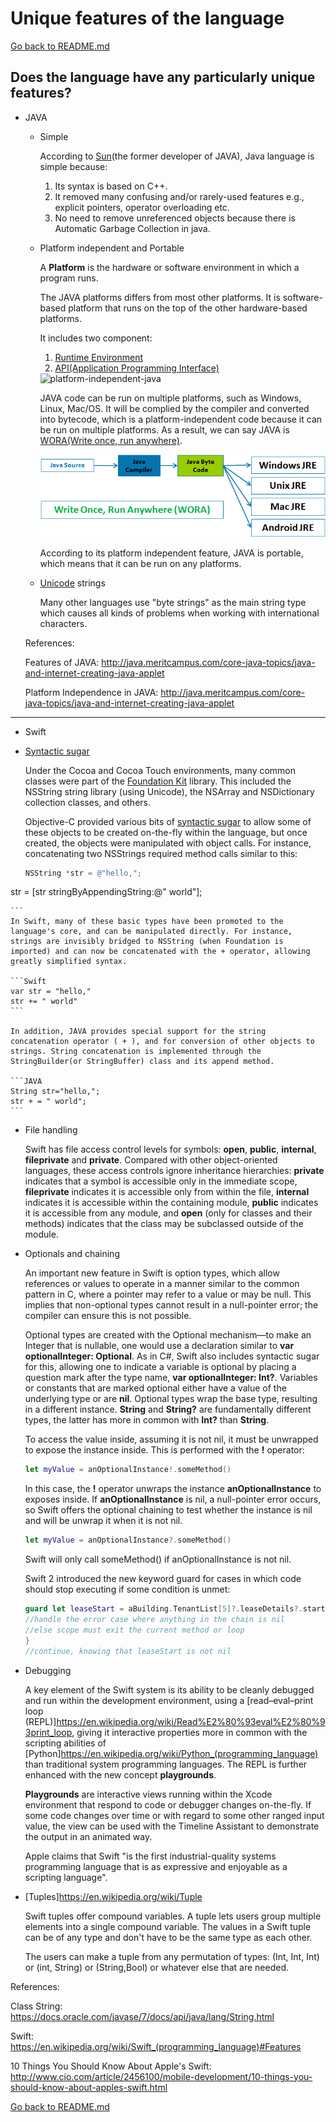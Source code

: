 # Unique features of the language

[Go back to README.md](README.md)

## Does the language have any particularly unique features?

* JAVA

  * Simple

    According to [Sun](https://en.wikipedia.org/wiki/Sun_Microsystems)(the former developer of JAVA), Java language is simple because:

    1. Its syntax is based on C++.
    2. It removed many confusing and/or rarely-used features e.g., explicit pointers, operator overloading etc.
    3. No need to remove unreferenced objects because there is Automatic Garbage Collection in java.

  * Platform independent and Portable

    A **Platform** is the hardware or software environment in which a program runs.

    The JAVA platforms differs from most other platforms. It is software-based platform that runs on the top of the other hardware-based platforms.

    It includes two component:
    1. [Runtime Environment](https://en.wikipedia.org/wiki/Runtime_system)
    2. [API(Application Programming Interface)](https://en.wikipedia.org/wiki/Application_programming_interface)

    <img src="images/platform-independent-java.png" alt="platform-independent-java">

    JAVA code can be run on multiple platforms, such as Windows, Linux, Mac/OS. It will be complied by the compiler and converted into bytecode, which is a platform-independent code because it can be run on multiple platforms. As a result, we can say JAVA is [WORA(Write once, run anywhere)](https://en.wikipedia.org/wiki/Write_once,_run_anywhere).

    <img src="images/Platform-Independence-WORA.png" alt="WORA">

    According to its platform independent feature, JAVA is portable, which means that it can be run on any platforms.

  * [Unicode](https://en.wikipedia.org/wiki/Unicode_equivalence) strings

    Many other languages use "byte strings" as the main string type which causes all kinds of problems when working with international characters.

  References:

    Features of JAVA: <http://java.meritcampus.com/core-java-topics/java-and-internet-creating-java-applet>

    Platform Independence in JAVA: <http://java.meritcampus.com/core-java-topics/java-and-internet-creating-java-applet>

---
 * Swift

  * [Syntactic sugar](https://en.wikipedia.org/wiki/Syntactic_sugar)

    Under the Cocoa and Cocoa Touch environments, many common classes were part of the [Foundation Kit](https://en.wikipedia.org/wiki/Foundation_Kit) library. This included the NSString string library (using Unicode), the NSArray and NSDictionary collection classes, and others.

    Objective-C provided various bits of [syntactic sugar](https://en.wikipedia.org/wiki/Syntactic_sugar) to allow some of these objects to be created on-the-fly within the language, but once created, the objects were manipulated with object calls. For instance, concatenating two NSStrings required method calls similar to this:

    ```Objective-C
    NSString *str = @"hello,";
str = [str stringByAppendingString:@" world"];

    ```
    In Swift, many of these basic types have been promoted to the language's core, and can be manipulated directly. For instance, strings are invisibly bridged to NSString (when Foundation is imported) and can now be concatenated with the + operator, allowing greatly simplified syntax.

    ```Swift
    var str = "hello,"
    str += " world"
    ```

    In addition, JAVA provides special support for the string concatenation operator ( + ), and for conversion of other objects to strings. String concatenation is implemented through the StringBuilder(or StringBuffer) class and its append method.

    ```JAVA
    String str="hello,";
    str + = " world";
    ```

  * File handling

    Swift has file access control levels for symbols: **open**, **public**, **internal**, **fileprivate** and **private**. Compared with other object-oriented languages, these access controls ignore inheritance hierarchies: **private** indicates that a symbol is accessible only in the immediate scope, **fileprivate** indicates it is accessible only from within the file, **internal** indicates it is accessible within the containing module, **public** indicates it is accessible from any module, and **open** (only for classes and their methods) indicates that the class may be subclassed outside of the module.

  * Optionals and chaining

    An important new feature in Swift is option types, which allow references or values to operate in a manner similar to the common pattern in C, where a pointer may refer to a value or may be null. This implies that non-optional types cannot result in a null-pointer error; the compiler can ensure this is not possible.

    Optional types are created with the Optional mechanism—to make an Integer that is nullable, one would use a declaration similar to **var optionalInteger: Optional<Int>**. As in C#, Swift also includes syntactic sugar for this, allowing one to indicate a variable is optional by placing a question mark after the type name, **var optionalInteger: Int?**. Variables or constants that are marked optional either have a value of the underlying type or are **nil**. Optional types wrap the base type, resulting in a different instance. **String** and **String?** are fundamentally different types, the latter has more in common with **Int?** than **String**.

    To access the value inside, assuming it is not nil, it must be unwrapped to expose the instance inside. This is performed with the **!** operator:

    ```Swift
    let myValue = anOptionalInstance!.someMethod()
    ```

    In this case, the **!** operator unwraps the instance **anOptionalInstance** to exposes inside. If **anOptionalInstance** is nil, a null-pointer error occurs, so Swift offers the optional chaining to test whether the instance is nil and will be unwrap it when it is not nil.

    ```Swift
    let myValue = anOptionalInstance?.someMethod()
    ```

    Swift will only call someMethod() if anOptionalInstance is not nil.

    Swift 2 introduced the new keyword guard for cases in which code should stop executing if some condition is unmet:

    ```Swift
    guard let leaseStart = aBuilding.TenantList[5]?.leaseDetails?.startDate else {
    //handle the error case where anything in the chain is nil
    //else scope must exit the current method or loop
    }
    //continue, knowing that leaseStart is not nil
    ```

  * Debugging

    A key element of the Swift system is its ability to be cleanly debugged and run within the development environment, using a [read–eval–print loop (REPL)]<https://en.wikipedia.org/wiki/Read%E2%80%93eval%E2%80%93print_loop>, giving it interactive properties more in common with the scripting abilities of [Python]<https://en.wikipedia.org/wiki/Python_(programming_language)> than traditional system programming languages. The REPL is further enhanced with the new concept **playgrounds**.

    **Playgrounds**  are interactive views running within the Xcode environment that respond to code or debugger changes on-the-fly. If some code changes over time or with regard to some other ranged input value, the view can be used with the Timeline Assistant to demonstrate the output in an animated way.

    Apple claims that Swift "is the first industrial-quality systems programming language that is as expressive and enjoyable as a scripting language".

  * [Tuples]<https://en.wikipedia.org/wiki/Tuple>

    Swift tuples offer compound variables. A tuple lets users group multiple elements into a single compound variable. The values in a Swift tuple can be of any type and don't have to be the same type as each other.

    The users can make a tuple from any permutation of types: (Int, Int, Int) or (int, String) or (String,Bool) or whatever else that are needed.

  References:

  Class String: <https://docs.oracle.com/javase/7/docs/api/java/lang/String.html>

  Swift:
  <https://en.wikipedia.org/wiki/Swift_(programming_language)#Features>

  10 Things You Should Know About Apple's Swift: <http://www.cio.com/article/2456100/mobile-development/10-things-you-should-know-about-apples-swift.html>

[Go back to README.md](README.md)
